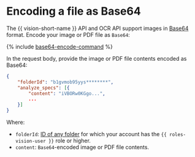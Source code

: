 # Encoding a file as Base64

The {{ vision-short-name }} API and OCR API support images in [Base64](https://en.wikipedia.org/wiki/Base64) format. Encode your image or PDF file as `Base64`:

{% include [base64-encode-command](../../_includes/vision/base64-encode-command.md) %}

In the request body, provide the image or PDF file contents encoded as Base64:

```json
{
    "folderId": "b1gvmob95yys********",
    "analyze_specs": [{
        "content": "iVBORw0KGgo...",
        ...
    }]
}

```

Where:
* `folderId`: [ID of any folder](../../resource-manager/operations/folder/get-id.md) for which your account has the `{{ roles-vision-user }}` role or higher.
* `content`: `Base64`-encoded image or PDF file contents.
